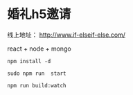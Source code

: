 # 婚礼h5邀请

线上地址： http://www.if-elseif-else.com/

react + node + mongo

```
npm install -d

sudo npm run  start

npm run build:watch

```

